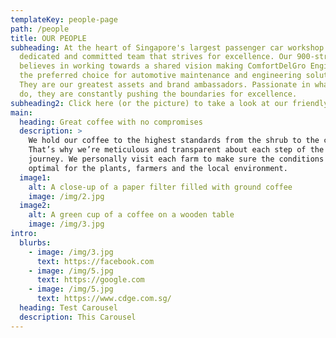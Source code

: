 ```yaml
---
templateKey: people-page
path: /people
title: OUR PEOPLE
subheading: At the heart of Singapore's largest passenger car workshop is a
  dedicated and committed team that strives for excellence. Our 900-strong team
  believes in working towards a shared vision making ComfortDelGro Engineering
  the preferred choice for automotive maintenance and engineering solutions.
  They are our greatest assets and brand ambassadors. Passionate in what they
  do, they are constantly pushing the boundaries for excellence.
subheading2: Click here (or the picture) to take a look at our friendly and driven staff.
main:
  heading: Great coffee with no compromises
  description: >
    We hold our coffee to the highest standards from the shrub to the cup.
    That’s why we’re meticulous and transparent about each step of the coffee’s
    journey. We personally visit each farm to make sure the conditions are
    optimal for the plants, farmers and the local environment.
  image1:
    alt: A close-up of a paper filter filled with ground coffee
    image: /img/2.jpg
  image2:
    alt: A green cup of a coffee on a wooden table
    image: /img/3.jpg
intro:
  blurbs:
    - image: /img/3.jpg
      text: https://facebook.com
    - image: /img/5.jpg
      text: https://google.com
    - image: /img/5.jpg
      text: https://www.cdge.com.sg/
  heading: Test Carousel
  description: This Carousel
---
```

